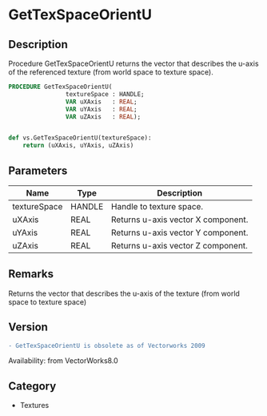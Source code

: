 # GetTexSpaceOrientU

## Description
Procedure GetTexSpaceOrientU returns the vector that describes the u-axis of the referenced texture (from world space to texture space).

```pascal
PROCEDURE GetTexSpaceOrientU(
				textureSpace : HANDLE;
				VAR uXAxis   : REAL;
				VAR uYAxis   : REAL;
				VAR uZAxis   : REAL);
```

```python

def vs.GetTexSpaceOrientU(textureSpace):
    return (uXAxis, uYAxis, uZAxis)
```

## Parameters
|Name|Type|Description|
|---|---|---|
|textureSpace|HANDLE|Handle to texture space.|
|uXAxis|REAL|Returns u-axis vector X component.|
|uYAxis|REAL|Returns u-axis vector Y component.|
|uZAxis|REAL|Returns u-axis vector Z component.|

## Remarks
Returns the vector that describes the u-axis of the texture (from world space to texture space)

## Version
```diff
- GetTexSpaceOrientU is obsolete as of Vectorworks 2009
```

Availability: from VectorWorks8.0
## Category
* Textures

